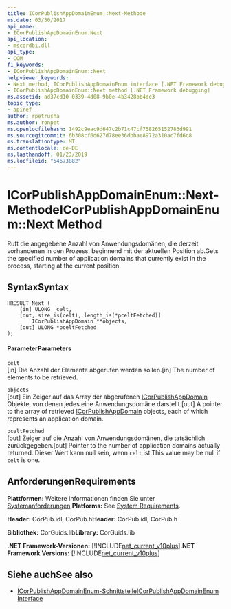 ```yaml
---
title: ICorPublishAppDomainEnum::Next-Methode
ms.date: 03/30/2017
api_name:
- ICorPublishAppDomainEnum.Next
api_location:
- mscordbi.dll
api_type:
- COM
f1_keywords:
- ICorPublishAppDomainEnum::Next
helpviewer_keywords:
- Next method, ICorPublishAppDomainEnum interface [.NET Framework debugging]
- ICorPublishAppDomainEnum::Next method [.NET Framework debugging]
ms.assetid: ad37cd10-0339-4d08-9b0e-4b3428bb4dc3
topic_type:
- apiref
author: rpetrusha
ms.author: ronpet
ms.openlocfilehash: 1492c9eac9d647c2b71c47cf758265152783d991
ms.sourcegitcommit: 6b308cf6d627d78ee36dbbae8972a310ac7fd6c8
ms.translationtype: MT
ms.contentlocale: de-DE
ms.lasthandoff: 01/23/2019
ms.locfileid: "54673882"
---
```

# <a name="icorpublishappdomainenumnext-method"></a><span data-ttu-id="8e077-102">ICorPublishAppDomainEnum::Next-Methode</span><span class="sxs-lookup"><span data-stu-id="8e077-102">ICorPublishAppDomainEnum::Next Method</span></span>
<span data-ttu-id="8e077-103">Ruft die angegebene Anzahl von Anwendungsdomänen, die derzeit vorhandenen in den Prozess, beginnend mit der aktuellen Position ab.</span><span class="sxs-lookup"><span data-stu-id="8e077-103">Gets the specified number of application domains that currently exist in the process, starting at the current position.</span></span>  
  
## <a name="syntax"></a><span data-ttu-id="8e077-104">Syntax</span><span class="sxs-lookup"><span data-stu-id="8e077-104">Syntax</span></span>  
  
```  
HRESULT Next (  
    [in] ULONG  celt,  
    [out, size_is(celt), length_is(*pceltFetched)]   
        ICorPublishAppDomain **objects,  
    [out] ULONG *pceltFetched  
);  
```  
  
#### <a name="parameters"></a><span data-ttu-id="8e077-105">Parameter</span><span class="sxs-lookup"><span data-stu-id="8e077-105">Parameters</span></span>  
 `celt`  
 <span data-ttu-id="8e077-106">[in] Die Anzahl der Elemente abgerufen werden sollen.</span><span class="sxs-lookup"><span data-stu-id="8e077-106">[in] The number of elements to be retrieved.</span></span>  
  
 `objects`  
 <span data-ttu-id="8e077-107">[out] Ein Zeiger auf das Array der abgerufenen [ICorPublishAppDomain](../../../../docs/framework/unmanaged-api/debugging/icorpublishappdomain-interface.md) Objekte, von denen jedes eine Anwendungsdomäne darstellt.</span><span class="sxs-lookup"><span data-stu-id="8e077-107">[out] A pointer to the array of retrieved [ICorPublishAppDomain](../../../../docs/framework/unmanaged-api/debugging/icorpublishappdomain-interface.md) objects, each of which represents an application domain.</span></span>  
  
 `pceltFetched`  
 <span data-ttu-id="8e077-108">[out] Zeiger auf die Anzahl von Anwendungsdomänen, die tatsächlich zurückgegeben.</span><span class="sxs-lookup"><span data-stu-id="8e077-108">[out] Pointer to the number of application domains actually returned.</span></span> <span data-ttu-id="8e077-109">Dieser Wert kann null sein, wenn `celt` ist.</span><span class="sxs-lookup"><span data-stu-id="8e077-109">This value may be null if `celt` is one.</span></span>  
  
## <a name="requirements"></a><span data-ttu-id="8e077-110">Anforderungen</span><span class="sxs-lookup"><span data-stu-id="8e077-110">Requirements</span></span>  
 <span data-ttu-id="8e077-111">**Plattformen:** Weitere Informationen finden Sie unter [Systemanforderungen](../../../../docs/framework/get-started/system-requirements.md).</span><span class="sxs-lookup"><span data-stu-id="8e077-111">**Platforms:** See [System Requirements](../../../../docs/framework/get-started/system-requirements.md).</span></span>  
  
 <span data-ttu-id="8e077-112">**Header:** CorPub.idl, CorPub.h</span><span class="sxs-lookup"><span data-stu-id="8e077-112">**Header:** CorPub.idl, CorPub.h</span></span>  
  
 <span data-ttu-id="8e077-113">**Bibliothek:** CorGuids.lib</span><span class="sxs-lookup"><span data-stu-id="8e077-113">**Library:** CorGuids.lib</span></span>  
  
 <span data-ttu-id="8e077-114">**.NET Framework-Versionen:** [!INCLUDE[net_current_v10plus](../../../../includes/net-current-v10plus-md.md)]</span><span class="sxs-lookup"><span data-stu-id="8e077-114">**.NET Framework Versions:** [!INCLUDE[net_current_v10plus](../../../../includes/net-current-v10plus-md.md)]</span></span>  
  
## <a name="see-also"></a><span data-ttu-id="8e077-115">Siehe auch</span><span class="sxs-lookup"><span data-stu-id="8e077-115">See also</span></span>
- [<span data-ttu-id="8e077-116">ICorPublishAppDomainEnum-Schnittstelle</span><span class="sxs-lookup"><span data-stu-id="8e077-116">ICorPublishAppDomainEnum Interface</span></span>](../../../../docs/framework/unmanaged-api/debugging/icorpublishappdomainenum-interface.md)
